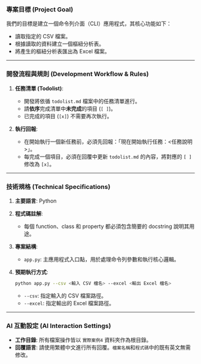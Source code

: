 ### 專案目標 (Project Goal)

我們的目標是建立一個命令列介面（CLI）應用程式，其核心功能如下：

- 讀取指定的 CSV 檔案。
- 根據讀取的資料建立一個樞紐分析表。
- 將產生的樞紐分析表匯出為 Excel 檔案。

---

### 開發流程與規則 (Development Workflow & Rules)

1.  **任務清單 (Todolist)**:

    - 開發將依循 `todolist.md` 檔案中的任務清單進行。
    - 請**依序**完成清單中**未完成**的項目 (`[ ]`)。
    - 已完成的項目 (`[x]`) 不需要再次執行。

2.  **執行回報**:
    - 在開始執行一個新任務前，必須先回報：「現在開始執行任務：<任務說明>」。
    - 每完成一個項目，必須在回覆中更新 `todolist.md` 的內容，將對應的 `[ ]` 修改為 `[x]`。

---

### 技術規格 (Technical Specifications)

1.  **主要語言**: Python

2.  **程式碼註解**:

    - 每個 function、class 和 property 都必須包含簡要的 docstring 說明其用途。

3.  **專案結構**:

    - `app.py`: 主應用程式入口點，用於處理命令列參數和執行核心邏輯。

4.  **預期執行方式**:
    ```bash
    python app.py --csv <輸入 CSV 檔名> --excel <輸出 Excel 檔名>
    ```
    - `--csv`: 指定輸入的 CSV 檔案路徑。
    - `--excel`: 指定輸出的 Excel 檔案路徑。

---

### AI 互動設定 (AI Interaction Settings)

- **工作目錄**: 所有檔案操作皆以 `實際案例4` 資料夾作為根目錄。
- **回覆語言**: 請使用繁體中文進行所有回覆。`檔案名稱`和`程式碼`中的既有英文無需修改。
